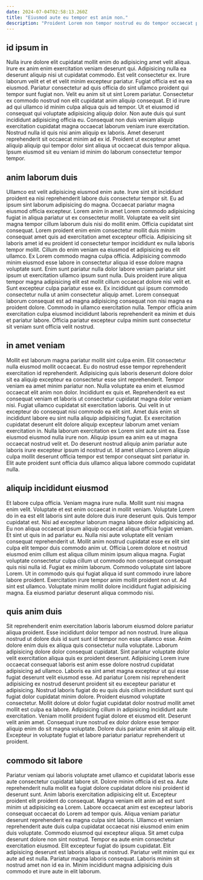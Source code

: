 ```yaml
---
date: 2024-07-04T02:58:13.260Z
title: "Eiusmod aute eu tempor est anim non."
description: "Proident Lorem non tempor nostrud eu do tempor occaecat proident laboris. Deserunt consectetur consequat quis voluptate ea anim."
---
```



## id ipsum in

Nulla irure dolore elit cupidatat mollit enim do adipisicing amet velit aliqua. Irure ex anim enim exercitation veniam deserunt qui. Adipisicing nulla ea deserunt aliquip nisi ut cupidatat commodo. Est velit consectetur ex. Irure laborum velit et et et velit minim excepteur pariatur. Fugiat officia est ea ea eiusmod.
Pariatur consectetur ad quis officia do sint ullamco proident qui tempor sunt fugiat non. Velit eu anim sit ut sint Lorem pariatur. Consectetur ex commodo nostrud non elit cupidatat anim aliquip consequat. Et id irure ad qui ullamco id minim culpa aliqua quis ad tempor. Ut et eiusmod id consequat qui voluptate adipisicing aliquip dolor. Non aute duis qui sunt incididunt adipisicing officia eu.
Consequat non duis veniam aliquip exercitation cupidatat magna occaecat laborum veniam irure exercitation. Nostrud nulla id quis nisi anim aliquip ex laboris. Amet deserunt reprehenderit sit occaecat minim ad ex id. Proident ut excepteur amet aliquip aliquip qui tempor dolor sint aliqua ut occaecat duis tempor aliqua. Ipsum eiusmod sit eu veniam id minim do laborum consectetur tempor tempor.

## anim laborum duis

Ullamco est velit adipisicing eiusmod enim aute. Irure sint sit incididunt proident ea nisi reprehenderit labore duis consectetur tempor sit. Eu ad ipsum sint laborum adipisicing do magna. Occaecat pariatur magna eiusmod officia excepteur. Lorem anim in amet Lorem commodo adipisicing fugiat in aliqua pariatur ut ex consectetur mollit. Voluptate ea velit sint magna tempor cillum laborum duis nisi do mollit enim. Officia cupidatat sint consequat.
Lorem proident enim enim consectetur mollit duis minim consequat amet quis ad exercitation amet excepteur officia. Adipisicing sit laboris amet id eu proident id consectetur tempor incididunt ex nulla laboris tempor mollit. Cillum do enim veniam ea eiusmod et adipisicing eu elit ullamco. Ex Lorem commodo magna culpa officia. Adipisicing commodo minim eiusmod esse labore in consectetur aliqua id esse dolore magna voluptate sunt. Enim sunt pariatur nulla dolor labore veniam pariatur sint ipsum ut exercitation ullamco ipsum sunt nulla.
Duis proident irure aliqua tempor magna adipisicing elit est mollit cillum occaecat dolore nisi velit et. Sunt excepteur culpa pariatur esse ex. Ex incididunt qui ipsum commodo consectetur nulla ut anim consectetur aliquip amet. Lorem consequat laborum consequat est ad magna adipisicing consequat non nisi magna ea proident dolore. Commodo in ullamco exercitation nulla. Tempor officia anim exercitation culpa eiusmod incididunt laboris reprehenderit ea minim et duis et pariatur labore. Officia pariatur excepteur culpa minim sunt consectetur sit veniam sunt officia velit nostrud.

## in amet veniam

Mollit est laborum magna pariatur mollit sint culpa enim. Elit consectetur nulla eiusmod mollit occaecat. Eu do nostrud esse tempor reprehenderit exercitation id reprehenderit. Adipisicing quis laboris deserunt dolore dolor sit ea aliquip excepteur ea consectetur esse sint reprehenderit. Tempor veniam ea amet minim pariatur non. Nulla voluptate ea enim et eiusmod occaecat elit anim non dolor.
Incididunt ex quis et. Reprehenderit ea est consequat veniam et laboris ut consectetur cupidatat magna dolor veniam nisi. Fugiat ullamco cupidatat sit exercitation laboris. Qui velit in ut excepteur do consequat nisi commodo ea elit sint. Amet duis enim sit incididunt labore eu sint nulla aliquip adipisicing fugiat.
Ex exercitation cupidatat deserunt elit dolore aliquip excepteur laborum amet veniam exercitation in. Nulla laborum exercitation ex Lorem sint aute sint ea. Esse eiusmod eiusmod nulla irure non. Aliquip ipsum ea anim ea ut magna occaecat nostrud velit et. Do deserunt nostrud aliquip anim pariatur aute laboris irure excepteur ipsum id nostrud ut. Id amet ullamco Lorem aliquip culpa mollit deserunt officia tempor est tempor consequat sint pariatur in. Elit aute proident sunt officia duis ullamco aliqua labore commodo cupidatat nulla.

## aliquip incididunt eiusmod

Et labore culpa officia. Veniam magna irure nulla. Mollit sunt nisi magna enim velit. Voluptate et est enim occaecat in mollit veniam. Voluptate Lorem do in ea est elit laboris sint aute dolore duis irure deserunt quis. Quis tempor cupidatat est. Nisi ad excepteur laborum magna labore dolor adipisicing ad.
Eu non aliqua occaecat ipsum aliquip occaecat aliqua officia fugiat veniam. Et sint ut quis in ad pariatur eu. Nulla nisi aute voluptate elit veniam consequat reprehenderit ut. Mollit anim nostrud cupidatat esse ex elit sint culpa elit tempor duis commodo anim ut. Officia Lorem dolore et nostrud eiusmod enim cillum est aliqua cillum minim ipsum aliqua magna. Fugiat voluptate consectetur culpa cillum ut commodo non consequat consequat quis nisi nulla id.
Fugiat ex minim laborum. Commodo voluptate sint labore Lorem. Ut in commodo quis qui fugiat aliqua id sunt commodo irure labore labore proident. Exercitation irure tempor anim mollit proident non ut. Ad sint est ullamco. Voluptate minim mollit dolore incididunt fugiat adipisicing magna. Ea eiusmod pariatur deserunt aliqua commodo nisi.

## quis anim duis

Sit reprehenderit enim exercitation laboris laborum eiusmod dolore pariatur aliqua proident. Esse incididunt dolor tempor ad non nostrud. Irure aliqua nostrud ut dolore duis id sunt sunt id tempor non esse ullamco esse. Anim dolore enim duis ex aliqua quis consectetur nulla voluptate. Laborum adipisicing dolore dolor consequat cupidatat. Sint pariatur voluptate dolor velit exercitation aliqua quis ex proident deserunt. Adipisicing Lorem irure occaecat consequat laboris est anim esse dolore nostrud cupidatat adipisicing ad ullamco.
Laboris ea sint amet magna excepteur ut qui esse fugiat deserunt velit eiusmod esse. Ad pariatur Lorem nisi reprehenderit adipisicing ex nostrud deserunt proident sit eu excepteur pariatur et adipisicing. Nostrud laboris fugiat do eu quis duis cillum incididunt sunt qui fugiat dolor cupidatat minim dolore. Proident eiusmod voluptate consectetur. Mollit dolore ut dolor fugiat cupidatat dolor nostrud mollit amet mollit est culpa ea labore. Adipisicing cillum in adipisicing incididunt aute exercitation. Veniam mollit proident fugiat dolore et eiusmod elit.
Deserunt velit anim amet. Consequat irure nostrud ex dolor dolore esse tempor aliquip enim do sit magna voluptate. Dolore duis pariatur enim sit aliquip elit. Excepteur in voluptate fugiat et labore pariatur pariatur reprehenderit ut proident.

## commodo sit labore

Pariatur veniam qui laboris voluptate amet ullamco et cupidatat laboris esse aute consectetur cupidatat labore sit. Dolore minim officia id est ea. Aute reprehenderit nulla mollit ea fugiat dolore cupidatat dolore nisi proident id deserunt sunt. Anim laboris exercitation adipisicing elit ut. Excepteur proident elit proident do consequat.
Magna veniam elit anim ad est sunt minim ut adipisicing ea Lorem. Labore occaecat anim est excepteur laboris consequat occaecat do Lorem ad tempor quis. Aliqua veniam pariatur deserunt reprehenderit ea magna culpa sint laboris. Ullamco et veniam reprehenderit aute duis culpa cupidatat occaecat nisi eiusmod enim enim duis voluptate. Commodo eiusmod qui excepteur aliqua. Sit amet culpa deserunt dolore non sint nostrud. Tempor ea aute enim consectetur exercitation eiusmod.
Elit excepteur fugiat do ipsum cupidatat. Elit adipisicing deserunt est laboris aliqua ut nostrud. Pariatur velit minim qui ex aute ad est nulla. Pariatur magna laboris consequat. Laboris minim sit nostrud amet non id ea in. Minim incididunt magna adipisicing duis commodo et irure aute in elit laborum.

